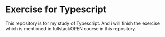 # Exercise for Typescript

This repository is for my study of Typescript.
And i will finish the exercise which is mentioned in fullstackOPEN course in this repository.